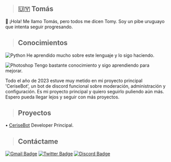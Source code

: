 > ## :uruguay: Tomás 

:wave: ¡Hola! Me llamo Tomás, pero todos me dicen Tomy. Soy un pibe uruguayo que intenta seguir progresando.

> ## Conocimientos 

![Python](https://img.shields.io/badge/Python-3776AB?style=for-the-badge&logo=python&logoColor=white) He aprendido mucho sobre este lenguaje y lo sigo haciendo.

![Photoshop](https://img.shields.io/badge/%20Photoshop-31A8FF?style=for-the-badge&logo=Adobe%20Photoshop&logoColor=black) Tengo bastante conocimiento y sigo aprendiendo para mejorar.

Todo el año de 2023 estuve muy metido en mi proyecto principal 'CeriseBot', un bot de discord funcional 
sobre moderación, administración y configuración. Es mi proyecto principal y quiero seguirlo puliendo aún más. 
Espero pueda llegar lejos y seguir con más proyectos.

> ## Proyectos
• [CeriseBot](https://discord.gg/A4RnqucV4k) Developer Principal.

> ## Contáctame

[![Gmail Badge](https://img.shields.io/badge/-Gmail-c14438?style=flat-square&logo=Gmail&logoColor=white&link=mailto:tomas.abcontacto@gmail.com)](mailto:tomas.abcontacto@gmail.com)
[![Twitter Badge](https://img.shields.io/badge/-Twitter-1da1f2?style=flat-square&labelColor=1da1f2&logo=twitter&logoColor=white&link=https://www.twitter.com/idktomas_/)](https://www.twitter.com/idktomas_/)
[![Discord Badge](https://img.shields.io/badge/Discord-black?logo=discord&logoColor=white)](https://discordapp.com/users/454774829162430483)

